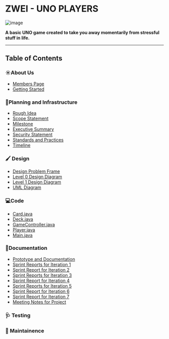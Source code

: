 # ZWEI - UNO PLAYERS
![image](https://github.com/user-attachments/assets/3a04cd71-0d9a-429a-848c-768217eae0ee)


**A basic UNO game created to take you away momentarily from stressful stuff in life.**

---
## Table of Contents
### ☀️About Us
- [Members Page](Documentation/Members_Page.md)
- [Getting Started](Requirements/Getting_Started.md)
### 📒Planning and Infrastructure
- [Rough Idea](Documentation/RoughIdea.md)
- [Scope Statement](Documentation/ScopeStatement.md)
- [Milestone](Requirements/Milestones.md)
- [Executive Summary](Requirements/ExecutiveSummary.md)
- [Security Statement](Documentation/Security_Statement.md)
- [Standards and Practices](Documentation/Standards_and_Practices.md)
- [Timeline](https://github.com/solopres/Project-2/blob/main/Requirements/timeline%20pdf.pdf)
### 🖌️ Design
- [Design Problem Frame](Requirements/Zwei-ProblemFrame.drawio(2).pdf)
- [Level 0 Design Diagram](Design/Zwei-LVL-0.drawio.pdf)
- [Level 1 Design Diagram](https://github.com/solopres/Project-2/blob/main/Design/Zwei-LVL-1%20(Final).drawio.pdf)
- [UML Diagram](https://github.com/solopres/Project-2/blob/main/Design/Zwei-ClassUMLs.drawio%20(2).pdf)
### 💻Code 
- [Card.java](https://github.com/solopres/Project-2/blob/Code/src/Card.java)
- [Deck.java](https://github.com/solopres/Project-2/blob/Code/src/Deck.java)
- [GameController.java](https://github.com/solopres/Project-2/blob/Code/src/GameController.java)
- [Player.java](https://github.com/solopres/Project-2/blob/Code/src/Player.java)
- [Main.java](https://github.com/solopres/Project-2/blob/Code/src/Main.java)

### 📖Documentation
- [Prototype and Documentation](Documentation/Prototype_and_Documentation.md)
- [Sprint Reports for Iteration 1](Documentation/Sprint_Report_Iteration_1.md)
- [Sprint Report for Iteration 2](Documentation/Sprint_Report_Iteration_2.md)
- [Sprint Reports for Iteration 3](Documentation/Sprint_Report_Iteration_3.md)
- [Sprint Report for Iteration 4](Documentation/Sprint_Report_Iteration_4.md)
- [Sprint Reports for Iteration 5](Documentation/Sprint_Report_Iteration_5.md)
- [Sprint Report for Iteration 6](Documentation/Sprint_Report_Iteration_6.md)
- [Sprint Report for Iteration 7](Documentation/Sprint_Report_Iteration_7.md)
- [Meeting Notes for Project](Documentation/MeetingNotes.md)

### 🩺 Testing
  
### 🔧 Maintainence



